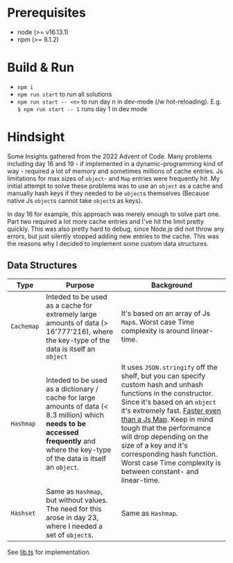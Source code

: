 # Prerequisites
- node (>= v16.13.1)
- npm (>= 8.1.2)

# Build & Run
- `npm i` 
- `npm run start` to run all solutions
- `npm run start -- <n>` to run day *n* in dev-mode (/w hot-reloading). E.g. `$ npm run start -- 1` runs day 1 in dev mode

# Hindsight
Some Insights gathered from the 2022 Advent of Code.
Many problems including day 16 and 19 - if implemented in a dynamic-programming kind of way - required a lot of memory and sometimes millions of cache entries.
Js limitations for max sizes of `object`- and `Map` entries were frequently hit. My initial attempt to solve these problems was to use an `object` as a cache and manually hash keys if they needed to be `object`s themselves (Because native Js `object`s cannot take `object`s as keys).

In day 16 for example, this approach was merely enough to solve part one. Part two required a lot more cache entries and I've hit the limit pretty quickly. This was also pretty hard to debug, since
Node.js did not throw any errors, but just silently stopped adding new entries to the cache.
This was the reasons why I decided to implement some custom data structures.

## Data Structures
| Type | Purpose | Background |
| --- | --- | --- |
| `Cachemap` | Inteded to be used as a cache for extremely large amounts of data (> 16'777'216), where the key-type of the data is itself an `object` | It's based on an array of Js `Map`s. Worst case Time complexity is around linear-time. |
| `Hashmap` | Inteded to be used as a dictionary / cache for large amounts of data (< 8.3 million) which **needs to be accessed frequently** and where the key-type of the data is itself an `object`. | It uses `JSON.stringify` off the shelf, but you can specify custom hash and unhash functions in the constructor. Since it's based on an `object` it's extremely fast. [Faster even than a Js Map](https://stackoverflow.com/a/54385459). Keep in mind tough that the performance will drop depending on the size of a key and it's corresponding hash function. Worst case Time complexity is between constant- and linear-time. |
| `Hashset` | Same as `Hashmap`, but without values. The need for this arose in day 23, where I needed a set of `object`s. | Same as `Hashmap`.  |

See [lib.ts](https://github.com/shoedler/advent-of-code/blob/master/2022/typescript/lib.ts) for implementation.
